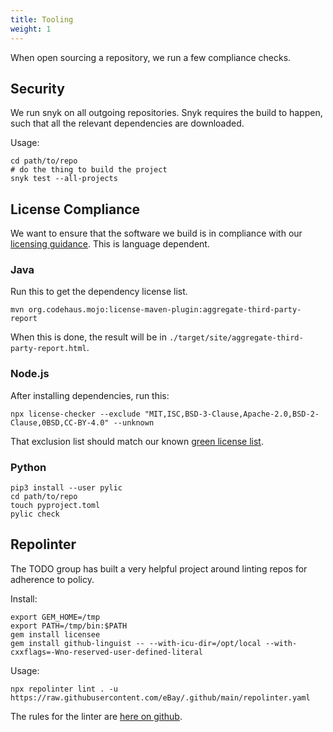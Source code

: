 ```yaml
---
title: Tooling
weight: 1
---
```


When open sourcing a repository, we run a few compliance checks.

## Security
We run snyk on all outgoing repositories. Snyk requires the build to happen, such that all the relevant dependencies are downloaded.

Usage:

```
cd path/to/repo
# do the thing to build the project
snyk test --all-projects
```


## License Compliance
We want to ensure that the software we build is in compliance with our [licensing guidance](../licences.md). This is language dependent.

### Java

Run this to get the dependency license list.
```
mvn org.codehaus.mojo:license-maven-plugin:aggregate-third-party-report
```
When this is done, the result will be in `./target/site/aggregate-third-party-report.html`.

### Node.js

After installing dependencies, run this:
```
npx license-checker --exclude "MIT,ISC,BSD-3-Clause,Apache-2.0,BSD-2-Clause,0BSD,CC-BY-4.0" --unknown
```

That exclusion list should match our known [green license list](../licences.md).

### Python

```
pip3 install --user pylic
cd path/to/repo
touch pyproject.toml
pylic check
```


## Repolinter

The TODO group has built a very helpful project around linting repos for adherence to policy.

Install:
```
export GEM_HOME=/tmp
export PATH=/tmp/bin:$PATH
gem install licensee
gem install github-linguist -- --with-icu-dir=/opt/local --with-cxxflags=-Wno-reserved-user-defined-literal
```

Usage:
```
npx repolinter lint . -u https://raw.githubusercontent.com/eBay/.github/main/repolinter.yaml
```

The rules for the linter are [here on github](https://github.com/eBay/.github/blob/main/repolinter.yaml).
